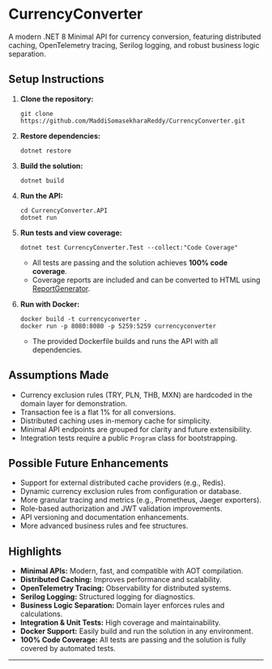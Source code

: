 # CurrencyConverter

A modern .NET 8 Minimal API for currency conversion, featuring distributed caching, OpenTelemetry tracing, Serilog logging, and robust business logic separation.

## Setup Instructions

1. **Clone the repository:**
   ```
   git clone https://github.com/MaddiSomasekharaReddy/CurrencyConverter.git
   ```
2. **Restore dependencies:**
   ```
   dotnet restore
   ```
3. **Build the solution:**
   ```
   dotnet build
   ```
4. **Run the API:**
   ```
   cd CurrencyConverter.API
   dotnet run
   ```
5. **Run tests and view coverage:**
   ```
   dotnet test CurrencyConverter.Test --collect:"Code Coverage"
   ```
   - All tests are passing and the solution achieves **100% code coverage**.
   - Coverage reports are included and can be converted to HTML using [ReportGenerator](https://github.com/danielpalme/ReportGenerator).

6. **Run with Docker:**
   ```
   docker build -t currencyconverter .
   docker run -p 8080:8080 -p 5259:5259 currencyconverter
   ```
   - The provided Dockerfile builds and runs the API with all dependencies.

## Assumptions Made
- Currency exclusion rules (TRY, PLN, THB, MXN) are hardcoded in the domain layer for demonstration.
- Transaction fee is a flat 1% for all conversions.
- Distributed caching uses in-memory cache for simplicity.
- Minimal API endpoints are grouped for clarity and future extensibility.
- Integration tests require a public `Program` class for bootstrapping.

## Possible Future Enhancements
- Support for external distributed cache providers (e.g., Redis).
- Dynamic currency exclusion rules from configuration or database.
- More granular tracing and metrics (e.g., Prometheus, Jaeger exporters).
- Role-based authorization and JWT validation improvements.
- API versioning and documentation enhancements.
- More advanced business rules and fee structures.

## Highlights
- **Minimal APIs:** Modern, fast, and compatible with AOT compilation.
- **Distributed Caching:** Improves performance and scalability.
- **OpenTelemetry Tracing:** Observability for distributed systems.
- **Serilog Logging:** Structured logging for diagnostics.
- **Business Logic Separation:** Domain layer enforces rules and calculations.
- **Integration & Unit Tests:** High coverage and maintainability.
- **Docker Support:** Easily build and run the solution in any environment.
- **100% Code Coverage:** All tests are passing and the solution is fully covered by automated tests.

---

